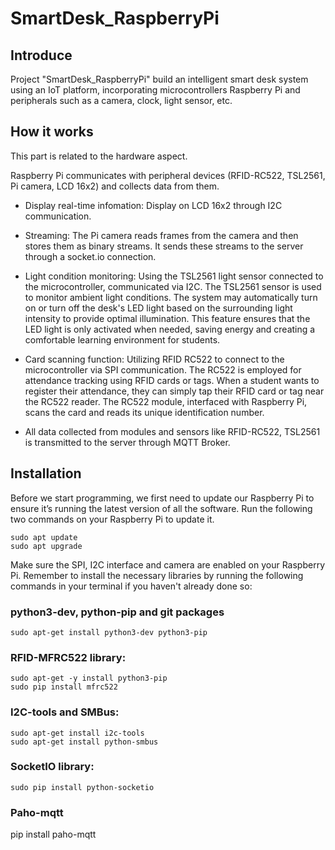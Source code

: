 # SmartDesk_RaspberryPi
## Introduce
Project "SmartDesk_RaspberryPi" build an intelligent smart desk system using an IoT platform, incorporating microcontrollers Raspberry Pi and peripherals such as a camera, clock, light sensor, etc. 

## How it works
This part is related to the hardware aspect.

Raspberry Pi communicates with peripheral devices (RFID-RC522, TSL2561, Pi camera, LCD 16x2) and collects data from them.

- Display real-time infomation: Display on LCD 16x2 through I2C communication.

- Streaming: The Pi camera reads frames from the camera and then stores them as binary streams. It sends these streams to the server through a socket.io connection.

- Light condition monitoring: Using the TSL2561 light sensor connected to the microcontroller, communicated via I2C. The TSL2561 sensor is used to monitor ambient light conditions. The system may automatically turn on or turn off the desk's LED light based on the surrounding light intensity to provide optimal illumination. This feature ensures that the LED light is only activated when needed, saving energy and creating a comfortable learning environment for students.

- Card scanning function: Utilizing RFID RC522 to connect to the microcontroller via SPI communication. The RC522 is employed for attendance tracking using RFID cards or tags. When a student wants to register their attendance, they can simply tap their RFID card or tag near the RC522 reader. The RC522 module, interfaced with Raspberry Pi, scans the card and reads its unique identification number.

- All data collected from modules and sensors like RFID-RC522, TSL2561 is transmitted to the server through MQTT Broker.

## Installation
Before we start programming, we first need to update our Raspberry Pi to ensure it’s running the latest version of all the software. Run the following two commands on your Raspberry Pi to update it.
```
sudo apt update
sudo apt upgrade
```
Make sure the SPI, I2C interface and camera are enabled on your Raspberry Pi.
Remember to install the necessary libraries by running the following commands in your terminal if you haven't already done so:
### python3-dev, python-pip and  git packages
```
sudo apt-get install python3-dev python3-pip
```
### RFID-MFRC522 library:
```
sudo apt-get -y install python3-pip
sudo pip install mfrc522
```
### I2C-tools and SMBus:
```
sudo apt-get install i2c-tools
sudo apt-get install python-smbus
```
### SocketIO library:
```
sudo pip install python-socketio
```
### Paho-mqtt
pip install paho-mqtt

